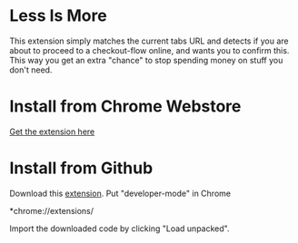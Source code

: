 # Less Is More

This extension simply matches the current tabs URL and detects if you are about to proceed to a checkout-flow online, and 
wants you to confirm this. This way you get an extra "chance" to stop spending money on stuff you don't need.

# Install from Chrome Webstore
<a href="https://chrome.google.com/webstore/detail/less-more/effbhbhjlpbghedobjjhjgcppglgmkaf">Get the extension here</a>

# Install from Github
Download this <a href="https://github.com/tykfyr/LessIsMore/releases/tag/v1.0">extension</a>.
Put "developer-mode" in Chrome

*chrome://extensions/

Import the downloaded code by clicking "Load unpacked".